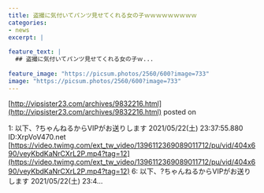 ```yaml
---
title: 盗撮に気付いてパンツ見せてくれる女の子ｗｗｗｗｗｗｗｗｗ
categories:
- news
excerpt: |
  
feature_text: |
  ## 盗撮に気付いてパンツ見せてくれる女の子ｗ...
  
feature_image: "https://picsum.photos/2560/600?image=733"
image: "https://picsum.photos/2560/600?image=733"
---
```


[http://vipsister23.com/archives/9832216.html](http://vipsister23.com/archives/9832216.html)
posted on 

<!--more-->

1: 以下、?ちゃんねるからVIPがお送りします 2021/05/22(土) 23:37:55.880 ID:XrpVoV470.net [https://video.twimg.com/ext_tw_video/1396112369089011712/pu/vid/404x690/veyKbdKaNrCXrL2P.mp4?tag=12](https://video.twimg.com/ext_tw_video/1396112369089011712/pu/vid/404x690/veyKbdKaNrCXrL2P.mp4?tag=12) 6: 以下、?ちゃんねるからVIPがお送りします 2021/05/22(土) 23:4...
